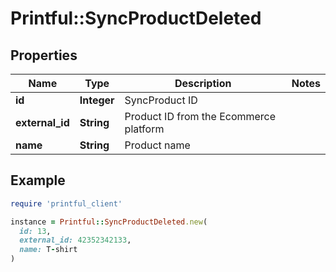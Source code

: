 # Printful::SyncProductDeleted

## Properties

| Name | Type | Description | Notes |
| ---- | ---- | ----------- | ----- |
| **id** | **Integer** | SyncProduct ID |  |
| **external_id** | **String** | Product ID from the Ecommerce platform |  |
| **name** | **String** | Product name |  |

## Example

```ruby
require 'printful_client'

instance = Printful::SyncProductDeleted.new(
  id: 13,
  external_id: 42352342133,
  name: T-shirt
)
```

